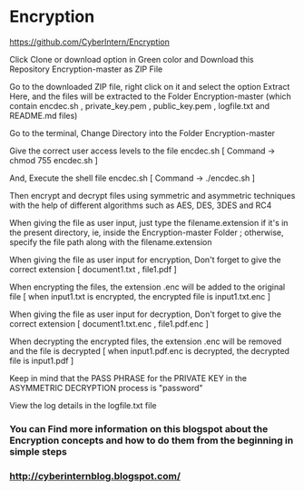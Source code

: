# Encryption

https://github.com/CyberIntern/Encryption

Click Clone or download option in Green color and Download this Repository Encryption-master as ZIP File

Go to the downloaded ZIP file, right click on it and select the option Extract Here, and the files will be extracted to the Folder Encryption-master (which contain encdec.sh , private_key.pem , public_key.pem , logfile.txt and README.md files)

Go to the terminal, Change Directory into the Folder Encryption-master

Give the correct user access levels to the file encdec.sh [ Command -> chmod 755 encdec.sh ]

And, Execute the shell file encdec.sh [ Command -> ./encdec.sh ]

Then encrypt and decrypt files using symmetric and asymmetric techniques with the help of different algorithms such as AES, DES, 3DES and RC4

When giving the file as user input, just type the filename.extension if it's in the present directory, ie, inside the Encryption-master Folder ; otherwise, specify the file path along with the filename.extension

When giving the file as user input for encryption, Don't forget to give the correct extension [ document1.txt , file1.pdf ]

When encrypting the files, the extension .enc will be added to the original file 
[ when input1.txt is encrypted, the encrypted file is input1.txt.enc ]

When giving the file as user input for decryption, Don't forget to give the correct extension [ document1.txt.enc , file1.pdf.enc ]

When decrypting the encrypted files, the extension .enc will be removed and the file is decrypted
[ when input1.pdf.enc is decrypted, the decrypted file is input1.pdf ]

Keep in mind that the PASS PHRASE for the PRIVATE KEY in the ASYMMETRIC DECRYPTION process is "password"

View the log details in the logfile.txt file


### You can Find more information on this blogspot about the Encryption concepts and how to do them from the beginning in simple steps
### http://cyberinternblog.blogspot.com/
